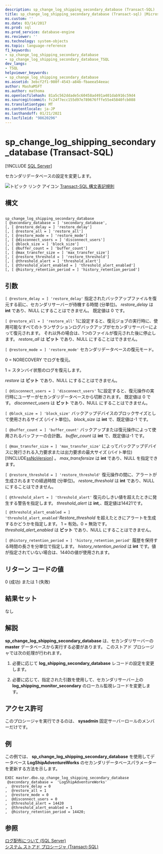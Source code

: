 ```yaml
---
description: sp_change_log_shipping_secondary_database (Transact-SQL)
title: sp_change_log_shipping_secondary_database (Transact-sql) |Microsoft Docs
ms.custom: ''
ms.date: 03/14/2017
ms.prod: sql
ms.prod_service: database-engine
ms.reviewer: ''
ms.technology: system-objects
ms.topic: language-reference
f1_keywords:
- sp_change_log_shipping_secondary_database
- sp_change_log_shipping_secondary_database_TSQL
dev_langs:
- TSQL
helpviewer_keywords:
- sp_change_log_shipping_secondary_database
ms.assetid: 3ebcf2f1-980f-4543-a84b-fbaeea54eeac
author: MashaMSFT
ms.author: mathoma
ms.openlocfilehash: 81a5c562ddade5c60458ad491a401dab916c59d4
ms.sourcegitcommit: fc24f7ecc155d97e789676fffe55e45840fcb088
ms.translationtype: MT
ms.contentlocale: ja-JP
ms.lasthandoff: 01/21/2021
ms.locfileid: "98620296"
---
```

# <a name="sp_change_log_shipping_secondary_database-transact-sql"></a>sp_change_log_shipping_secondary_database (Transact-SQL)
[!INCLUDE [SQL Server](../../includes/applies-to-version/sqlserver.md)]

  セカンダリデータベースの設定を変更します。  
  
 ![トピック リンク アイコン](../../database-engine/configure-windows/media/topic-link.gif "トピック リンク アイコン") [Transact-SQL 構文表記規則](../../t-sql/language-elements/transact-sql-syntax-conventions-transact-sql.md)  
  
## <a name="syntax"></a>構文  
  
```  
  
sp_change_log_shipping_secondary_database  
[ @secondary_database = ] 'secondary_database',  
[, [ @restore_delay = ] 'restore_delay']  
[, [ @restore_all = ] 'restore_all']  
[, [ @restore_mode = ] 'restore_mode']  
[, [ @disconnect_users = ] 'disconnect_users']  
[, [ @block_size = ] 'block_size']  
[, [ @buffer_count = ] 'buffer_count']  
[, [ @max_transfer_size = ] 'max_transfer_size']  
[, [ @restore_threshold = ] 'restore_threshold']   
[, [ @threshold_alert = ] 'threshold_alert']   
[, [ @threshold_alert_enabled = ] 'threshold_alert_enabled']   
[, [ @history_retention_period = ] 'history_retention_period']  
```  
  
## <a name="arguments"></a>引数  
`[ @restore_delay = ] 'restore_delay'` 指定されたバックアップファイルを復元する前に、セカンダリサーバーが待機する時間 (分単位)。 *restore_delay* は **int** であり、NULL にすることはできません。 既定値は 0 です。  
  
`[ @restore_all = ] 'restore_all'` 1に設定すると、復元ジョブの実行時に、使用可能なすべてのトランザクションログバックアップがセカンダリサーバーによって復元されます。 それ以外の場合は、1つのファイルが復元された後に停止します。 *restore_all* は **ビット** であり、NULL にすることはできません。  
  
`[ @restore_mode = ] 'restore_mode'` セカンダリデータベースの復元モード。  
  
 0 = NORECOVERY でログを復元。  
  
 1 = スタンバイ状態のログを復元します。  
  
 *restore* は **ビット** であり、NULL にすることはできません。  
  
`[ @disconnect_users = ] 'disconnect_users'` 1に設定すると、復元操作の実行時にユーザーがセカンダリデータベースから切断されます。 既定値は 0 です。 *disconnect_users* は **ビット** であり、NULL にすることはできません。  
  
`[ @block_size = ] 'block_size'` バックアップデバイスのブロックサイズとして使用されるサイズ (バイト単位)。 *block_size* は **int** で、既定値は-1 です。  
  
`[ @buffer_count = ] 'buffer_count'` バックアップまたは復元操作によって使用されるバッファーの合計数。 *buffer_count* は **int** で、既定値は-1 です。  
  
`[ @max_transfer_size = ] 'max_transfer_size'` によってバックアップデバイスに発行される入力要求または出力要求の最大サイズ (バイト単位) [!INCLUDE[ssNoVersion](../../includes/ssnoversion-md.md)] 。 *max_transfersize* は **int** であり、NULL を指定できます。  
  
`[ @restore_threshold = ] 'restore_threshold'` 復元操作の間に、アラートが生成されるまでの経過時間 (分単位)。 *restore_threshold* は **int** であり、NULL にすることはできません。  
  
`[ @threshold_alert = ] 'threshold_alert'` 復元のしきい値を超えたときに発生する警告を指定します。 *threshold_alert* は **int**,、既定値は14421です。  
  
`[ @threshold_alert_enabled = ] 'threshold_alert_enabled'`*Restore_threshold* を超えたときにアラートを生成するかどうかを指定します。 1 = 有効。0 = 無効です。 *threshold_alert_enabled* は **ビット** であり、NULL にすることはできません。  
  
`[ @history_retention_period = ] 'history_retention_period'` 履歴を保持する時間の長さを分単位で指定します。 *history_retention_period* は **int** です。値が指定されていない場合は、1440の値が使用されます。  
  
## <a name="return-code-values"></a>リターン コードの値  
 0 (成功) または 1 (失敗)  
  
## <a name="result-sets"></a>結果セット  
 なし  
  
## <a name="remarks"></a>解説  
 **sp_change_log_shipping_secondary_database** は、セカンダリサーバーの **master** データベースから実行する必要があります。 このストアド プロシージャでは次の処理が行われます。  
  
1.  必要に応じて **log_shipping_secondary_database** レコードの設定を変更します。  
  
2.  必要に応じて、指定された引数を使用して、セカンダリサーバー上の **log_shipping_monitor_secondary** のローカル監視レコードを変更します。  

## <a name="permissions"></a>アクセス許可  
 このプロシージャを実行できるのは、 **sysadmin** 固定サーバーロールのメンバーだけです。  
  
## <a name="examples"></a>例  
 この例では、 **sp_change_log_shipping_secondary_database** を使用してデータベース **LogShipAdventureWorks** のセカンダリデータベースパラメーターを更新する方法を示します。  
  
```  
EXEC master.dbo.sp_change_log_shipping_secondary_database   
 @secondary_database =  'LogShipAdventureWorks'  
,  @restore_delay = 0  
,  @restore_all = 1  
,  @restore_mode = 0  
,  @disconnect_users = 0  
,  @threshold_alert = 14420  
,  @threshold_alert_enabled = 1  
,  @history_retention_period = 14420;  
```  
  
## <a name="see-also"></a>参照  
 [ログ配布について &#40;SQL Server&#41;](../../database-engine/log-shipping/about-log-shipping-sql-server.md)   
 [システム ストアド プロシージャ &#40;Transact-SQL&#41;](../../relational-databases/system-stored-procedures/system-stored-procedures-transact-sql.md)  
  
  
